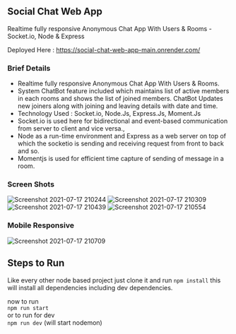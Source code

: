 ## Social Chat Web App

Realtime fully responsive Anonymous Chat App With Users & Rooms - Socket.io, Node & Express

Deployed Here : https://social-chat-web-app-main.onrender.com/

### Brief Details

- Realtime fully responsive Anonymous Chat App With Users & Rooms. <br />
- System ChatBot feature included which maintains list of active members in each rooms and shows the list of joined members. ChatBot Updates new joiners along with joining and leaving details with date and time.
- Technology Used :  Socket.io, Node.Js, Express.Js, Moment.Js
- Socket.io is used here for bidirectional and event-based communication from server to client and vice versa.,  <br />
- Node as a run-time environment and Express  as a web server on top of which the socketio is sending and receiving request from front to back and so. <br />
- Momentjs is used for efficient time capture of sending of message in a room.

### Screen Shots

![Screenshot 2021-07-17 210244](https://user-images.githubusercontent.com/67598673/126042236-9e53552d-1c0e-42db-97a3-ef885e3cc155.png)
![Screenshot 2021-07-17 210309](https://user-images.githubusercontent.com/67598673/126042240-95e92f1e-863b-4c1f-bb45-89d0e830fe8b.png)
![Screenshot 2021-07-17 210439](https://user-images.githubusercontent.com/67598673/126042237-39d373a7-5aca-46bd-b7c9-56b29c4cb1ee.png)
![Screenshot 2021-07-17 210554](https://user-images.githubusercontent.com/67598673/126042238-017f636e-28ea-4db4-a6ea-8acd9d9fa9e8.png)

### Mobile Responsive

![Screenshot 2021-07-17 210709](https://user-images.githubusercontent.com/67598673/126042239-333342b4-3a6e-4e46-b701-374a98310ec3.png)

## Steps to Run 

Like every other node based project just clone it and run `npm install`
this will install all dependencies including dev dependencies.

now to run <br />
`npm run start` <br />
or to run for dev <br />
`npm run dev` (will start nodemon)





